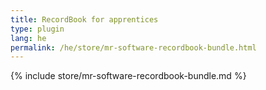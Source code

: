 ```yaml
---
title: RecordBook for apprentices
type: plugin
lang: he
permalink: /he/store/mr-software-recordbook-bundle.html
---
```


{% include store/mr-software-recordbook-bundle.md %}

